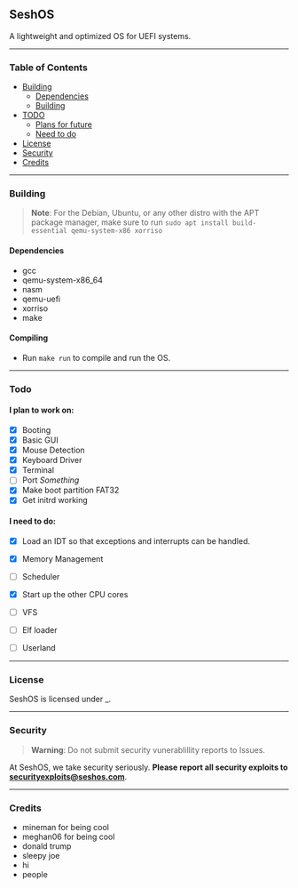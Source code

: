 ## SeshOS
A lightweight and optimized OS for UEFI systems.

---------------------------------------------------------------------------------------------------------------------------------------------------------

### Table of Contents

- [Building](#building)
  - [Dependencies](#dependencies)
  - [Building](#building)
- [TODO](#todo)
  - [Plans for future](#i-plan-to-work-on)
  - [Need to do](#i-need-to-do)
- [License](#license)
- [Security](#security)
- [Credits](#credits)

---------------------------------------------------------------------------------------------------------------------------------------------------------

### Building
>**Note**: For the Debian, Ubuntu, or any other distro with the APT package manager, make sure to run `sudo apt install build-essential qemu-system-x86 xorriso`

#### Dependencies 
- gcc 
- qemu-system-x86_64
- nasm
- qemu-uefi
- xorriso
- make

#### Compiling 
- Run `make run` to compile and run the OS.

---------------------------------------------------------------------------------------------------------------------------------------------------------

### Todo

#### I plan to work on: 
- [X] Booting 
- [X] Basic GUI 
- [X] Mouse Detection 
- [X] Keyboard Driver
- [X] Terminal
- [ ] Port *Something*
- [X] Make boot partition FAT32
- [X] Get initrd working

#### I need to do:
- [X] Load an IDT so that exceptions and interrupts can be handled.
- [X] Memory Management 
- [ ] Scheduler 
- [X] Start up the other CPU cores
- [ ] VFS
- [ ] Elf loader
- [ ] Userland


---------------------------------------------------------------------------------------------------------------------------------------------------------

### License
SeshOS is licensed under _.

---------------------------------------------------------------------------------------------------------------------------------------------------------

### Security
>**Warning**: Do not submit security vunerablillity reports to Issues.

At SeshOS, we take security seriously. **Please report all security exploits to securityexploits@seshos.com**. 

---------------------------------------------------------------------------------------------------------------------------------------------------------

### Credits

- mineman for being cool
- meghan06 for being cool
- donald trump
- sleepy joe
- hi
- people 





